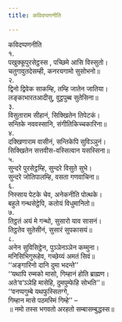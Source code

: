 ```yaml
---
title: कविदप्पणनीति

---
```

कविदप्पणनीति  
१.  
पखुक्‍कूपुरसेट्ठस्स , पच्छिमे आसि विस्सुतो।  
चतुगावुतदेसम्ही, कनरयगामो सुसोभनो॥  
२.  
द्विनो द्विवेक साकम्हि, तम्हि जातेन जातिया।  
लङ्काभारतआदीसु, वुट्ठपुब्ब सुतेसिना॥  
३.  
विसुताराम सीहानं, सिक्खितेन तिपेटकं।  
सन्तिके नववस्सानि, संगीतिकिच्‍चकारिना॥  
४.  
दक्खिणाराम वासीनं, सन्तिकेपि सुविञ्‍ञुनं।  
सिक्खितेन सत्तवीस-वस्सित्वान यसस्सिना॥  
५.  
सुन्दरे पुरसेट्ठम्हि, सुन्दरे विसुते सुभे।  
सुन्दरे जोतिपालम्हि, वसता गणवाचिना॥  
६.  
निस्साय पेटके चेव, अनेकनीति पोत्थके।  
बहुले गन्थसेट्ठेपि, कतोयं विधुमानितो॥  
७.  
तिट्ठतं अयं मे गन्थो, सुसारो याव सासनं।  
तिट्ठतेव सुतेसीनं, सुसारं सुपकासयं॥  
८.  
अनेन सुविसिट्ठेन, पुञ्‍ञेनञ्‍ञेन कम्मुना।  
मनिसिभिगुरूहेव, गच्छेय्यं अमतं सिवं॥  
‘‘अङ्गारिनो दानि दुमा भदन्ते’’  
‘‘यथापि रम्मको मासो, गिम्हानं होति ब्राह्मण।  
अते‘व’ञ्‍ञेहि मासेहि, दुमपुम्फेहि सोभति’’॥  
‘‘वनप्पगुम्बे यथफुस्सितग्गे,  
गिम्हान मासे पठमस्मिं गिम्हे’’ –  
॥ नमो तस्स भगवतो अरहतो सम्बासम्बुद्धस्स॥  